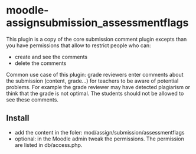# moodle-assignsubmission_assessmentflags

This plugin is a copy of the core submission comment plugin excepts than you have permissions that allow to restrict people who can:
* create and see the comments
* delete the comments

Common use case of this plugin: grade reviewers enter comments about the submission (content, grade...) for teachers to be aware of potential problems. 
For example the grade reviewer may have detected plagiarism or think that the grade is not optimal. 
The students should not be allowed to see these comments.

## Install
* add the content in the foler: mod/assign/submission/assessmentflags
* optional: in the Moodle admin tweak the permissions. The permission are listed in db/access.php.  
